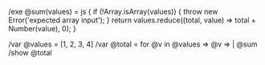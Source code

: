 /exe @sum(values) = js {
  if (!Array.isArray(values)) {
    throw new Error('expected array input');
  }
  return values.reduce((total, value) => total + Number(value), 0);
}

/var @values = [1, 2, 3, 4]
/var @total = for @v in @values => @v => | @sum
/show @total
